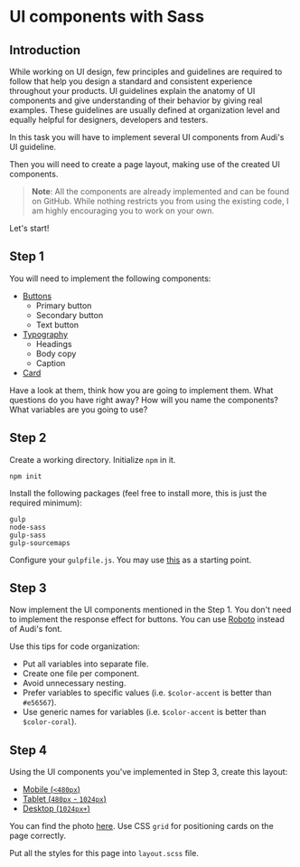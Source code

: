 # UI components with Sass

## Introduction
While working on UI design, few principles and guidelines are required to follow that help you design a standard and consistent experience throughout your products.
UI guidelines explain the anatomy of UI components and give understanding of their behavior by giving real examples.
These guidelines are usually defined at organization level and equally helpful for designers, developers and testers.

In this task you will have to implement several UI components from Audi's UI guideline.

Then you will need to create a page layout, making use of the created UI components.

> **Note**: All the components are already implemented and can be found on GitHub. While nothing restricts you from using the existing code, I am highly encouraging you to work on your own.

Let's start!

## Step 1
You will need to implement the following components:
- [Buttons](https://www.audi.com/ci/en/guides/user-interface/components/buttons.html)
    - Primary button
    - Secondary button
    - Text button
- [Typography](https://www.audi.com/ci/en/guides/user-interface/components/text.html)
    - Headings
    - Body copy
    - Caption
- [Card](https://www.audi.com/ci/en/guides/user-interface/components/card.html)

Have a look at them, think how you are going to implement them.
What questions do you have right away?
How will you name the components?
What variables are you going to use?

## Step 2
Create a working directory. Initialize `npm` in it.
```
npm init
```

Install the following packages (feel free to install more, this is just the required minimum):
```
gulp
node-sass
gulp-sass
gulp-sourcemaps
```

Configure your `gulpfile.js`. You may use [this](./gulpfile.js) as a starting point.

## Step 3
Now implement the UI components mentioned in the Step 1.
You don't need to implement the response effect for buttons.
You can use [Roboto](https://fonts.google.com/specimen/Roboto) instead of Audi's font.

Use this tips for code organization:
- Put all variables into separate file.
- Create one file per component.
- Avoid unnecessary nesting.
- Prefer variables to specific values (i.e. `$color-accent` is better than `#e56567`).
- Use generic names for variables (i.e. `$color-accent` is better than `$color-coral`).

## Step 4
Using the UI components you've implemented in Step 3, create this layout:
- [Mobile (`<480px`)](./images/mobile-layout.png)
- [Tablet (`480px` - `1024px`)](./images/tablet-layout.png)
- [Desktop (`1024px+`)](./images/desktop-layout.png)

You can find the photo [here](./images/card-390x480.jpg).
Use CSS `grid` for positioning cards on the page correctly.

Put all the styles for this page into `layout.scss` file.
